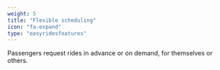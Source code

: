 ```yaml
---
weight: 5
title: "Flexible scheduling"
icon: "fa-expand"
type: "easyridesfeatures"
---
```

Passengers request rides in advance or on demand, for themselves or others.
